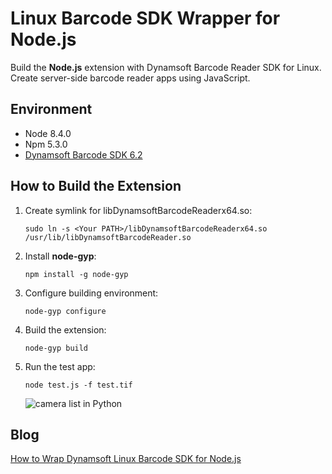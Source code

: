 # Linux Barcode SDK Wrapper for Node.js
Build the **Node.js** extension with Dynamsoft Barcode Reader SDK for Linux. Create server-side barcode reader apps using JavaScript.

## Environment
* Node 8.4.0
* Npm 5.3.0
* [Dynamsoft Barcode SDK 6.2](https://www.dynamsoft.com/Downloads/Dynamic-Barcode-Reader-for-Linux-Download.aspx)

## How to Build the Extension 
1. Create symlink for libDynamsoftBarcodeReaderx64.so:

    ```
    sudo ln -s <Your PATH>/libDynamsoftBarcodeReaderx64.so /usr/lib/libDynamsoftBarcodeReader.so
    ```

2. Install **node-gyp**:

    ```
    npm install -g node-gyp
    ```

3. Configure building environment:

    ```
    node-gyp configure
    ```

4. Build the extension:

    ```
    node-gyp build
    ```

5. Run the test app:

    ```
    node test.js -f test.tif
    ```
    ![camera list in Python](screenshot/linux-node-barcode-reader.PNG)

## Blog
[How to Wrap Dynamsoft Linux Barcode SDK for Node.js](http://www.codepool.biz/linux-barcode-sdk-node-javascript.html)
